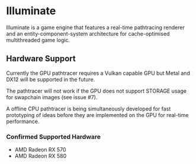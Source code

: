 # Illuminate
Illuminate is a game engine that features a real-time pathtracing renderer and an entity-component-system
architecture for cache-optimised multithreaded game logic.

## Hardware Support
Currently the GPU pathtracer requires a Vulkan capable GPU but Metal and DX12 will be supported in the future.

The pathtracer will not work if the GPU does not support STORAGE usage for swapchain images (see issue #7).

A offline CPU pathtracer is being simultaneously developed for fast prototyping of ideas before
they are implemented on the GPU for real-time performance.

### Confirmed Supported Hardware
- AMD Radeon RX 570
- AMD Radeon RX 580

